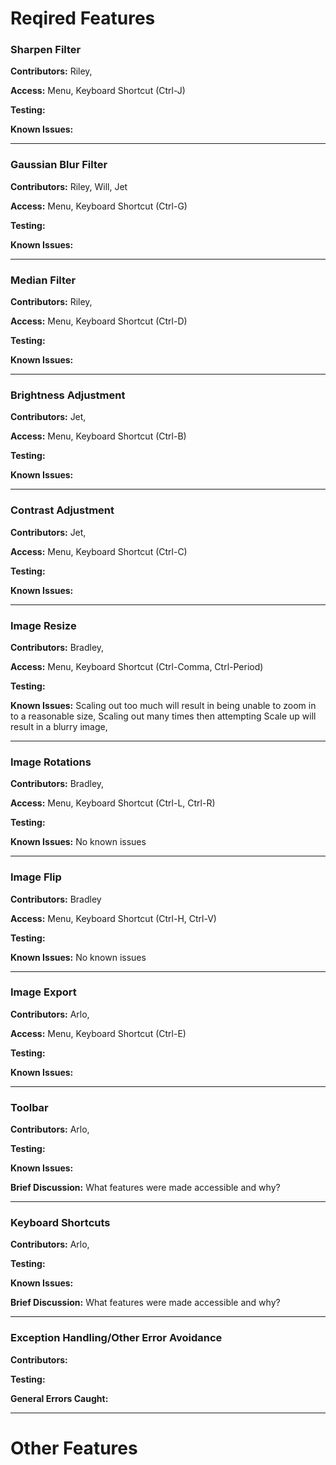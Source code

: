 # Reqired Features

### Sharpen Filter
**Contributors:** Riley, 

**Access:** Menu, Keyboard Shortcut (Ctrl-J)

**Testing:**

**Known Issues:**

---

### Gaussian Blur Filter
**Contributors:** Riley, Will, Jet

**Access:** Menu, Keyboard Shortcut (Ctrl-G)

**Testing:**

**Known Issues:**

---

### Median Filter
**Contributors:** Riley, 

**Access:** Menu, Keyboard Shortcut (Ctrl-D)

**Testing:**

**Known Issues:**

---

### Brightness Adjustment
**Contributors:** Jet, 

**Access:** Menu, Keyboard Shortcut (Ctrl-B)

**Testing:**

**Known Issues:**

---

### Contrast Adjustment
**Contributors:** Jet, 

**Access:** Menu, Keyboard Shortcut (Ctrl-C)

**Testing:**

**Known Issues:**

---

### Image Resize
**Contributors:** Bradley, 

**Access:** Menu, Keyboard Shortcut (Ctrl-Comma, Ctrl-Period)

**Testing:**

**Known Issues:** Scaling out too much will result in being unable to zoom in to a reasonable size, Scaling out many times then attempting Scale up will result in a blurry image, 

---

### Image Rotations
**Contributors:** Bradley, 

**Access:** Menu, Keyboard Shortcut (Ctrl-L, Ctrl-R)

**Testing:**

**Known Issues:** No known issues

---

### Image Flip
**Contributors:** Bradley

**Access:** Menu, Keyboard Shortcut (Ctrl-H, Ctrl-V)

**Testing:**

**Known Issues:** No known issues

---

### Image Export
**Contributors:** Arlo, 

**Access:** Menu, Keyboard Shortcut (Ctrl-E)

**Testing:**

**Known Issues:**

---

### Toolbar
**Contributors:** Arlo, 

**Testing:**

**Known Issues:**

**Brief Discussion:** What features were made accessible and why?

---

### Keyboard Shortcuts
**Contributors:** Arlo, 

**Testing:**

**Known Issues:**

**Brief Discussion:** What features were made accessible and why?

---

### Exception Handling/Other Error Avoidance
**Contributors:** 

**Testing:**

**General Errors Caught:**

---

# Other Features